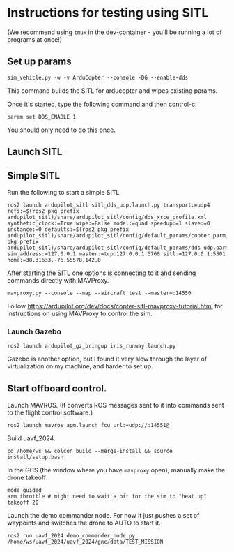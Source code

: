 # Instructions for testing using SITL

(We recommend using `tmux` in the dev-container - you'll be running a lot of programs at once!)

## Set up params
```
sim_vehicle.py -w -v ArduCopter --console -DG --enable-dds
```
This command builds the SITL for arducopter and wipes existing params.

Once it's started, type the following command and then control-c:
```
param set DDS_ENABLE 1
```

You should only need to do this once.

## Launch SITL

## Simple SITL

Run the following to start a simple SITL

```
ros2 launch ardupilot_sitl sitl_dds_udp.launch.py transport:=udp4 refs:=$(ros2 pkg prefix ardupilot_sitl)/share/ardupilot_sitl/config/dds_xrce_profile.xml synthetic_clock:=True wipe:=False model:=quad speedup:=1 slave:=0 instance:=0 defaults:=$(ros2 pkg prefix ardupilot_sitl)/share/ardupilot_sitl/config/default_params/copter.parm,$(ros2 pkg prefix ardupilot_sitl)/share/ardupilot_sitl/config/default_params/dds_udp.parm sim_address:=127.0.0.1 master:=tcp:127.0.0.1:5760 sitl:=127.0.0.1:5501 home:=38.31633,-76.55578,142,0
```

After starting the SITL one options is connecting to it and sending commands directly with MAVProxy.

```
mavproxy.py --console --map --aircraft test --master=:14550
```

Follow https://ardupilot.org/dev/docs/copter-sitl-mavproxy-tutorial.html for instructions on using MAVProxy to control the sim.


### Launch Gazebo
```
ros2 launch ardupilot_gz_bringup iris_runway.launch.py
```
Gazebo is another option, but I found it very slow through the layer of virtualization on my machine, and harder to set up. 


## Start offboard control.

Launch MAVROS. (It converts ROS messages sent to it into commands sent to the flight control software.)

```
ros2 launch mavros apm.launch fcu_url:=udp://:14551@
```

Build uavf_2024.

```
cd /home/ws && colcon build --merge-install && source install/setup.bash
```

In the GCS (the window where you have `mavproxy` open), manually make the drone takeoff:
```
mode guided
arm throttle # might need to wait a bit for the sim to "heat up"
takeoff 20
```

Launch the demo commander node. For now it just pushes a set of waypoints and switches the drone to AUTO to start it.
```
ros2 run uavf_2024 demo_commander_node.py /home/ws/uavf_2024/uavf_2024/gnc/data/TEST_MISSION
```



